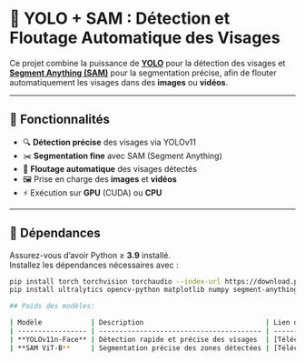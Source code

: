 # 🧠 YOLO + SAM : Détection et Floutage Automatique des Visages

Ce projet combine la puissance de **[YOLO](https://github.com/ultralytics/ultralytics)** pour la détection des visages et **[Segment Anything (SAM)](https://github.com/facebookresearch/segment-anything)** pour la segmentation précise, afin de flouter automatiquement les visages dans des **images** ou **vidéos**.

---

## 🚀 Fonctionnalités

- 🔍 **Détection précise** des visages via YOLOv11  
- ✂️ **Segmentation fine** avec SAM (Segment Anything)  
- 🧼 **Floutage automatique** des visages détectés  
- 🖼️ Prise en charge des **images** et **vidéos**  
- ⚡ Exécution sur **GPU** (CUDA) ou **CPU**

---

## 🧩 Dépendances

Assurez-vous d’avoir Python ≥ **3.9** installé.  
Installez les dépendances nécessaires avec :

```bash
pip install torch torchvision torchaudio --index-url https://download.pytorch.org/whl/cu121
pip install ultralytics opencv-python matplotlib numpy segment-anything

## Poids des modèles:

| Modèle            | Description                              | Lien de téléchargement                                                                  |
| ----------------- | ---------------------------------------- | --------------------------------------------------------------------------------------- |
| **YOLOv11n-Face** | Détection rapide et précise des visages  | [Télécharger ici](https://github.com/ultralytics/assets/releases)                       |
| **SAM ViT-B**     | Segmentation précise des zones détectées | [Télécharger ici](https://dl.fbaipublicfiles.com/segment_anything/sam_vit_b_01ec64.pth) |

